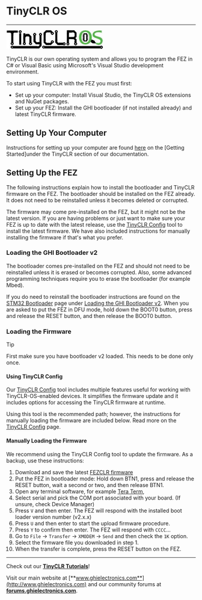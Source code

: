 # TinyCLR OS
---
![TinyCLR Logo](../../software/tinyclr/images/tinyclr-logo-noborder.jpg)

TinyCLR is our own operating system and allows you to program the FEZ in C# or Visual Basic using Microsoft's Visual Studio development environment.

To start using TinyCLR with the FEZ you must first:
* Set up your computer:  Install Visual Studio, the TinyCLR OS extensions and NuGet packages.
* Set up your FEZ:  Install the GHI bootloader (if not installed already) and latest TinyCLR firmware.

## Setting Up Your Computer
Instructions for setting up your computer are found [here](../../software/tinyclr/getting-started.md#tinyclr-computer-setup) on the [Getting Started]under the TinyCLR section of our documentation.

## Setting Up the FEZ
The following instructions explain how to install the bootloader and TinyCLR firmware on the FEZ.  The bootloader should be installed on the FEZ already.  It does not need to be reinstalled unless it becomes deleted or corrupted.

The firmware may come pre-installed on the FEZ, but it might not be the latest version.  If you are having problems or just want to make sure your FEZ is up to date with the latest release, use the [TinyCLR Config](../../software/tinyclr/tinyclr-config.md) tool to install the latest firmware.  We have also included instructions for manually installing the firmware if that's what you prefer.

### Loading the GHI Bootloader v2
The bootloader comes pre-installed on the FEZ and should not need to be reinstalled unless it is erased or becomes corrupted. Also, some advanced programming techniques require you to erase the bootloader (for example Mbed).

If you do need to reinstall the bootloader instructions are found on the [STM32 Bootloader](../../software/tinyclr/loaders/stm32-bootloader.md) page under [Loading the GHI Bootloader v2](../../software/tinyclr/loaders/stm32-bootloader.md#loading-the-ghi-bootloader-v2). When you are asked to put the FEZ in DFU mode, hold down the BOOT0 button, press and release the RESET button, and then release the BOOT0 button.

### Loading the Firmware
> [!Tip]
> First make sure you have bootloader v2 loaded. This needs to be done only once.

#### Using TinyCLR Config
Our [TinyCLR Config](../../software/tinyclr/tinyclr-config.md) tool includes multiple features useful for working with TinyCLR-OS-enabled devices. It simplifies the firmware update and it includes options for accessing the TinyCLR firmware at runtime.

Using this tool is the recommended path; however, the instructions for manually loading the firmware are included below. Read more on the [TinyCLR Config](../../software/tinyclr/tinyclr-config.md) page.

#### Manually Loading the Firmware
We recommend using the TinyCLR Config tool to update the firmware. As a backup, use these instructions:

1. Download and save the latest [FEZCLR firmware](../../software/tinyclr/downloads.md#fezclr)
2. Put the FEZ in bootloader mode: Hold down BTN1, press and release the RESET button, wait a second or two, and then release BTN1.
3. Open any terminal software, for example [Tera Term](http://ttssh2.osdn.jp/),
4. Select serial and pick the COM port associated with your board. (If unsure, check Device Manager)
5. Press `V` and then enter. The FEZ will respond with the installed boot loader version number (v2.x.x)
6. Press `U` and then enter to start the upload firmware procedure.
7. Press `Y` to confirm then enter. The FEZ will respond with `CCCC`...
8. Go to `File` -> `Transfer` -> `XMODEM` -> `Send` and then check the `1K` option.
9. Select the firmware file you downloaded in step 1.
10. When the transfer is complete, press the RESET button on the FEZ.

***
Check out our [**TinyCLR Tutorials**](../../software/tinyclr/tutorials/intro.md)!

Visit our main website at [**www.ghielectronics.com**](http://www.ghielectronics.com) and our community forums at [**forums.ghielectronics.com**](https://forums.ghielectronics.com/).